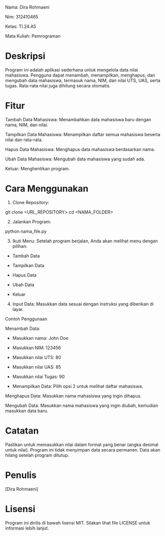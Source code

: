 Nama: Dira Rohmaeni



Nim: 312410465



Kelas: TI.24.A5



Mata Kuliah: Pemrograman



# Deskripsi


Program ini adalah aplikasi sederhana untuk mengelola data nilai mahasiswa. Pengguna dapat menambah, menampilkan, menghapus, dan mengubah data mahasiswa, termasuk nama, NIM, dan nilai UTS, UAS, serta tugas. Rata-rata nilai juga dihitung secara otomatis.



# Fitur



Tambah Data Mahasiswa: Menambahkan data mahasiswa baru dengan nama, NIM, dan nilai.



Tampilkan Data Mahasiswa: Menampilkan daftar semua mahasiswa beserta nilai dan rata-rata.



Hapus Data Mahasiswa: Menghapus data mahasiswa berdasarkan nama.



Ubah Data Mahasiswa: Mengubah data mahasiswa yang sudah ada.



Keluar: Menghentikan program.



# Cara Menggunakan



1. Clone Repository:



git clone <URL_REPOSITORY>
cd <NAMA_FOLDER>



2. Jalankan Program:


python nama_file.py


3. Ikuti Menu: Setelah program berjalan, Anda akan melihat menu dengan pilihan:



- Tambah Data



- Tampilkan Data



- Hapus Data



- Ubah Data



- Keluar



4. Input Data: Masukkan data sesuai dengan instruksi yang diberikan di layar.



Contoh Penggunaan



Menambah Data:



- Masukkan nama: John Doe



- Masukkan NIM: 123456



- Masukkan nilai UTS: 80



- Masukkan nilai UAS: 85



- Masukkan nilai Tugas: 90



- Menampilkan Data: Pilih opsi 2 untuk melihat daftar mahasiswa.



Menghapus Data: Masukkan nama mahasiswa yang ingin dihapus.



Mengubah Data: Masukkan nama mahasiswa yang ingin diubah, kemudian masukkan data baru.



# Catatan



Pastikan untuk memasukkan nilai dalam format yang benar (angka desimal untuk nilai).
Program ini tidak menyimpan data secara permanen. Data akan hilang setelah program ditutup.



# Penulis



[Dira Rohmaeni]




# Lisensi



Program ini dirilis di bawah lisensi MIT. Silakan lihat file LICENSE untuk informasi lebih lanjut.




